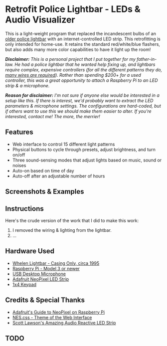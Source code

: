 # Retrofit Police Lightbar - LEDs & Audio Visualizer

This is a light-weight program that replaced the incandescent bulbs of an [older police lightbar](https://en.wikipedia.org/wiki/Emergency_vehicle_lighting) with an internet-controlled LED strip. This retrofitting is only intended for home-use. It retains the standard red/white/blue flashers, but also adds many more color capabilities to have it light up the room!

***Disclaimer:** This is a personal project that I put together for my father-in-law. He had a police lightbar that he wanted help fixing up, and lightbars require complex, expensive controllers (for all the different patterns they do, [many wires are required](github-docs/lightbar-previous-wiring.png)). Rather than spending $200+ for a used controller, this was a great opportunity to attach a Raspberry Pi to an LED strip & a microphone.*

***Reason for disclaimer:** I'm not sure if anyone else would be interested in a setup like this. If there is interest, we'd probably want to extract the LED parameters & microphone settings. The configurations are hard-coded, but if others want to use this we should make them easier to alter. If you're interested, contact me! The more, the merrier!*

## Features

* Web interface to control 15 different light patterns
* Physical buttons to cycle through presets, adjust brightness, and turn on/off
* Three sound-sensing modes that adjust lights based on music, sound or noises
* Auto-on based on time of day
* Auto-off after an adjustable number of hours

## Screenshots & Examples

## Instructions

Here's the crude version of the work that I did to make this work:
1. I removed the wiring & lighting from the lightbar.
2. ...


## Hardware Used

* [Whelen Lightbar - Casing Only, circa 1995](https://www.whelen.com/product-category/lighting/lightbars/)
* [Raspberry Pi - Model 3 or newer](https://www.raspberrypi.com/)
* [USB Desktop Microphone](https://www.amazon.com/dp/B08CF2YP8M)
* [Adafruit NeoPixel LED Strip](https://www.adafruit.com/product/1376)
* [1x4 Keypad](https://www.adafruit.com/product/1332)

## Credits & Special Thanks

* [Adafruit's Guide to NeoPixel on Raspberry Pi](https://learn.adafruit.com/neopixels-on-raspberry-pi/raspberry-pi-wiring)
* [NES.css - Theme of the Web Interface](https://nostalgic-css.github.io/NES.css/)
* [Scott Lawson's Amazing Audio Reactive LED Strip](https://github.com/scottlawsonbc/audio-reactive-led-strip)

## TODO